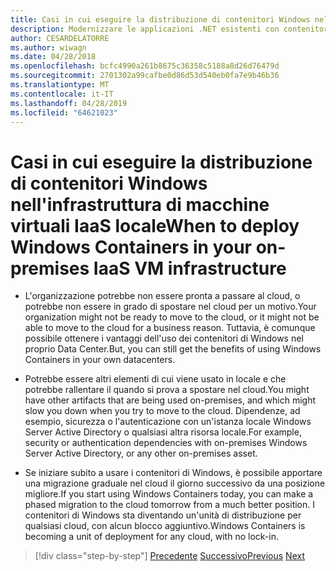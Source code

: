 ```yaml
---
title: Casi in cui eseguire la distribuzione di contenitori Windows nell'infrastruttura di macchine virtuali IaaS locale
description: Modernizzare le applicazioni .NET esistenti con contenitori Windows e il Cloud di Azure | Casi in cui distribuire i contenitori Windows in on-premises infrastructure VM IaaS
author: CESARDELATORRE
ms.author: wiwagn
ms.date: 04/28/2018
ms.openlocfilehash: bcfc4990a261b8675c36358c5188a8d26d76479d
ms.sourcegitcommit: 2701302a99cafbe0d86d53d540eb0fa7e9b46b36
ms.translationtype: MT
ms.contentlocale: it-IT
ms.lasthandoff: 04/28/2019
ms.locfileid: "64621023"
---
```

# <a name="when-to-deploy-windows-containers-in-your-on-premises-iaas-vm-infrastructure"></a><span data-ttu-id="5a88f-103">Casi in cui eseguire la distribuzione di contenitori Windows nell'infrastruttura di macchine virtuali IaaS locale</span><span class="sxs-lookup"><span data-stu-id="5a88f-103">When to deploy Windows Containers in your on-premises IaaS VM infrastructure</span></span>

- <span data-ttu-id="5a88f-104">L'organizzazione potrebbe non essere pronta a passare al cloud, o potrebbe non essere in grado di spostare nel cloud per un motivo.</span><span class="sxs-lookup"><span data-stu-id="5a88f-104">Your organization might not be ready to move to the cloud, or it might not be able to move to the cloud for a business reason.</span></span> <span data-ttu-id="5a88f-105">Tuttavia, è comunque possibile ottenere i vantaggi dell'uso dei contenitori di Windows nel proprio Data Center.</span><span class="sxs-lookup"><span data-stu-id="5a88f-105">But, you can still get the benefits of using Windows Containers in your own datacenters.</span></span>

- <span data-ttu-id="5a88f-106">Potrebbe essere altri elementi di cui viene usato in locale e che potrebbe rallentare il quando si prova a spostare nel cloud.</span><span class="sxs-lookup"><span data-stu-id="5a88f-106">You might have other artifacts that are being used on-premises, and which might slow you down when you try to move to the cloud.</span></span> <span data-ttu-id="5a88f-107">Dipendenze, ad esempio, sicurezza o l'autenticazione con un'istanza locale Windows Server Active Directory o qualsiasi altra risorsa locale.</span><span class="sxs-lookup"><span data-stu-id="5a88f-107">For example, security or authentication dependencies with on-premises Windows Server Active Directory, or any other on-premises asset.</span></span>

- <span data-ttu-id="5a88f-108">Se iniziare subito a usare i contenitori di Windows, è possibile apportare una migrazione graduale nel cloud il giorno successivo da una posizione migliore.</span><span class="sxs-lookup"><span data-stu-id="5a88f-108">If you start using Windows Containers today, you can make a phased migration to the cloud tomorrow from a much better position.</span></span> <span data-ttu-id="5a88f-109">I contenitori di Windows sta diventando un'unità di distribuzione per qualsiasi cloud, con alcun blocco aggiuntivo.</span><span class="sxs-lookup"><span data-stu-id="5a88f-109">Windows Containers is becoming a unit of deployment for any cloud, with no lock-in.</span></span>

>[!div class="step-by-step"]
><span data-ttu-id="5a88f-110">[Precedente](when-not-to-deploy-to-windows-containers.md)
>[Successivo](when-to-deploy-windows-containers-to-azure-vms-iaas-cloud.md)</span><span class="sxs-lookup"><span data-stu-id="5a88f-110">[Previous](when-not-to-deploy-to-windows-containers.md)
[Next](when-to-deploy-windows-containers-to-azure-vms-iaas-cloud.md)</span></span>